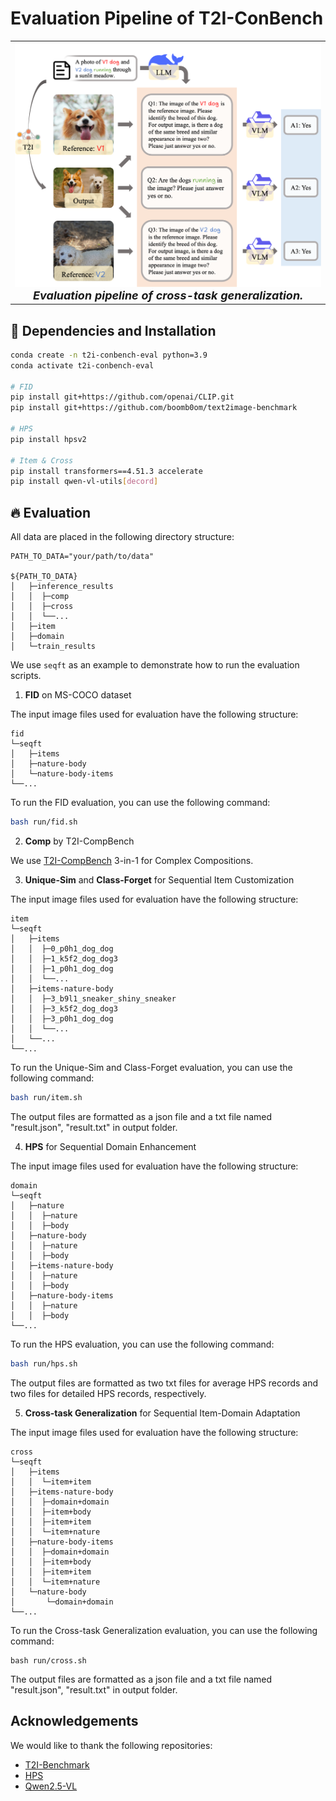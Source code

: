 # Evaluation Pipeline of T2I-ConBench

<table align="center">
  <tr>
    <td align="center"> 
      <img src="assets/cross_eval.png" alt="Teaser" style="width: 1000px;"/> 
      <br>
      <em style="font-size: 18px;"><strong style="font-size: 18px;">Evaluation pipeline of cross-task generalization.</em>
    </td>
  </tr>
</table>

## 🔧 Dependencies and Installation
```bash
conda create -n t2i-conbench-eval python=3.9
conda activate t2i-conbench-eval

# FID 
pip install git+https://github.com/openai/CLIP.git
pip install git+https://github.com/boomb0om/text2image-benchmark

# HPS
pip install hpsv2

# Item & Cross
pip install transformers==4.51.3 accelerate
pip install qwen-vl-utils[decord] 
```

## 🔥 Evaluation

All data are placed in the following directory structure:

```
PATH_TO_DATA="your/path/to/data"

${PATH_TO_DATA}
│   ├─inference_results
│   │  ├─comp
│   │  ├─cross
│   │  └──...
│   ├─item
│   ├─domain
│   └─train_results
```

We use `seqft` as an example to demonstrate how to run the evaluation scripts.

1. **FID** on MS-COCO dataset

The input image files used for evaluation have the following structure:

```
fid
└─seqft
│   ├─items
│   ├─nature-body
│   └─nature-body-items
└──...
```

To run the FID evaluation, you can use the following command:
```bash
bash run/fid.sh
```

2. **Comp** by T2I-CompBench

We use [T2I-CompBench](https://github.com/Karine-Huang/T2I-CompBench) 3-in-1 for Complex Compositions.

3. **Unique-Sim** and **Class-Forget** for Sequential Item Customization

The input image files used for evaluation have the following structure:

```
item
└─seqft
│   ├─items
│   │  ├─0_p0h1_dog_dog
│   │  ├─1_k5f2_dog_dog3
│   │  ├─1_p0h1_dog_dog
│   │  └──...
│   ├─items-nature-body
│   │  ├─3_b9l1_sneaker_shiny_sneaker
│   │  ├─3_k5f2_dog_dog3
│   │  ├─3_p0h1_dog_dog
│   │  └──...
│   └──...
└──...
```

To run the Unique-Sim and Class-Forget evaluation, you can use the following command:
```bash
bash run/item.sh
```

The output files are formatted as a json file and a txt file named "result.json", "result.txt" in output folder.

4. **HPS** for Sequential Domain Enhancement

The input image files used for evaluation have the following structure:

```
domain
└─seqft
│   ├─nature
│   │  ├─nature
│   │  ├─body
│   ├─nature-body 
│   │  ├─nature
│   │  ├─body
│   ├─items-nature-body
│   │  ├─nature
│   │  ├─body
│   ├─nature-body-items 
│   │  ├─nature
│   │  ├─body
└──...
```

To run the HPS evaluation, you can use the following command:
```bash
bash run/hps.sh
```

The output files are formatted as two txt files for average HPS records and two files for detailed HPS records, respectively.

5. **Cross-task Generalization** for Sequential Item-Domain Adaptation

The input image files used for evaluation have the following structure:

```
cross
└─seqft
│   ├─items
│   │  └─item+item
│   ├─items-nature-body
│   │  ├─domain+domain
│   │  ├─item+body
│   │  ├─item+item
│   │  └─item+nature
│   ├─nature-body-items
│   │  ├─domain+domain
│   │  ├─item+body
│   │  ├─item+item
│   │  └─item+nature
│   └─nature-body
│       └─domain+domain
└──...
```

To run the Cross-task Generalization evaluation, you can use the following command:
```
bash run/cross.sh
```

The output files are formatted as a json file and a txt file named "result.json", "result.txt" in output folder.

## Acknowledgements
We would like to thank the following repositories:
- [T2I-Benchmark](https://github.com/boomb0om/text2image-benchmark)
- [HPS](https://github.com/lucidrains/hpsv2)
- [Qwen2.5-VL](https://github.com/QwenLM/Qwen2.5-VL)
